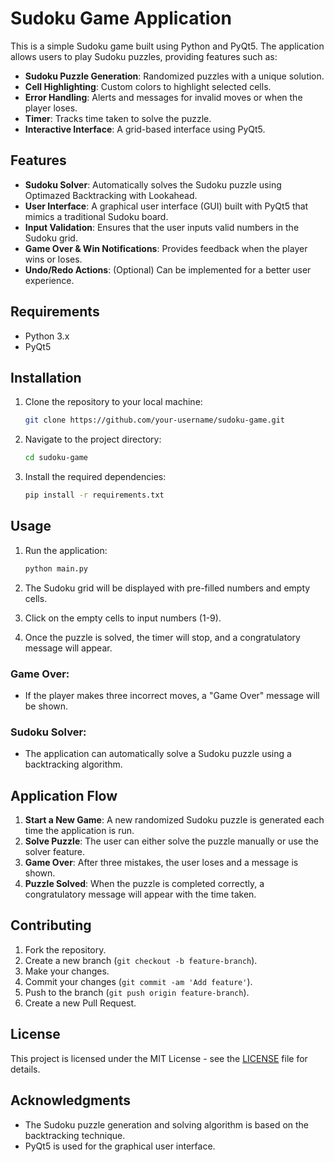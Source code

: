 
# Sudoku Game Application

This is a simple Sudoku game built using Python and PyQt5. The application allows users to play Sudoku puzzles, providing features such as:

- **Sudoku Puzzle Generation**: Randomized puzzles with a unique solution.
- **Cell Highlighting**: Custom colors to highlight selected cells.
- **Error Handling**: Alerts and messages for invalid moves or when the player loses.
- **Timer**: Tracks time taken to solve the puzzle.
- **Interactive Interface**: A grid-based interface using PyQt5.

## Features

- **Sudoku Solver**: Automatically solves the Sudoku puzzle using Optimazed Backtracking with Lookahead.
- **User Interface**: A graphical user interface (GUI) built with PyQt5 that mimics a traditional Sudoku board.
- **Input Validation**: Ensures that the user inputs valid numbers in the Sudoku grid.
- **Game Over & Win Notifications**: Provides feedback when the player wins or loses.
- **Undo/Redo Actions**: (Optional) Can be implemented for a better user experience.

## Requirements

- Python 3.x
- PyQt5

## Installation

1. Clone the repository to your local machine:

   ```bash
   git clone https://github.com/your-username/sudoku-game.git
   ```

2. Navigate to the project directory:

   ```bash
   cd sudoku-game
   ```

3. Install the required dependencies:

   ```bash
   pip install -r requirements.txt
   ```

## Usage

1. Run the application:

   ```bash
   python main.py
   ```

2. The Sudoku grid will be displayed with pre-filled numbers and empty cells.
3. Click on the empty cells to input numbers (1-9).
4. Once the puzzle is solved, the timer will stop, and a congratulatory message will appear.

### Game Over:
- If the player makes three incorrect moves, a "Game Over" message will be shown.

### Sudoku Solver:
- The application can automatically solve a Sudoku puzzle using a backtracking algorithm.

## Application Flow

1. **Start a New Game**: A new randomized Sudoku puzzle is generated each time the application is run.
2. **Solve Puzzle**: The user can either solve the puzzle manually or use the solver feature.
3. **Game Over**: After three mistakes, the user loses and a message is shown.
4. **Puzzle Solved**: When the puzzle is completed correctly, a congratulatory message will appear with the time taken.

## Contributing

1. Fork the repository.
2. Create a new branch (`git checkout -b feature-branch`).
3. Make your changes.
4. Commit your changes (`git commit -am 'Add feature'`).
5. Push to the branch (`git push origin feature-branch`).
6. Create a new Pull Request.

## License

This project is licensed under the MIT License - see the [LICENSE](LICENSE) file for details.

## Acknowledgments

- The Sudoku puzzle generation and solving algorithm is based on the backtracking technique.
- PyQt5 is used for the graphical user interface.
